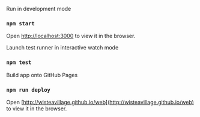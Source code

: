 Run in development mode
### `npm start`
Open [http://localhost:3000](http://localhost:3000) to view it in the browser.

Launch test runner in interactive watch mode
### `npm test`

Build app onto GitHub Pages
### `npm run deploy`
Open [http://wisteavillage.github.io/web](http://wisteavillage.github.io/web) to view it in the browser.
